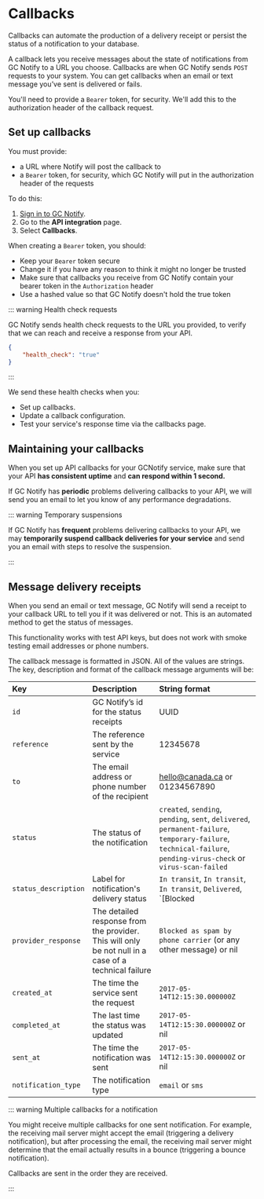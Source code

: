 # Callbacks

Callbacks can automate the production of a delivery receipt or persist the status of a notification to your database.

A callback lets you receive messages about the state of notifications from GC Notify to a URL you choose. Callbacks are when GC Notify sends `POST` requests to your system. You can get callbacks when an email or text message you’ve sent is delivered or fails.

You'll need to provide a `Bearer` token, for security. We'll add this to the authorization header of the callback request.

## Set up callbacks

You must provide:

- a URL where Notify will post the callback to
- a `Bearer` token, for security, which GC Notify will put in the authorization header of the requests

To do this:

1. [Sign in to GC Notify](https://notification.canada.ca/sign-in).
1. Go to the __API integration__ page.
1. Select __Callbacks__.

When creating a `Bearer` token, you should:

- Keep your `Bearer` token secure
- Change it if you have any reason to think it might no longer be trusted
- Make sure that callbacks you receive from GC Notify contain your bearer token in the `Authorization` header
- Use a hashed value so that GC Notify doesn't hold the true token

::: warning Health check requests

GC Notify sends health check requests to the URL you provided, to verify that we can reach and receive a response from your API.

```json
{
    "health_check": "true"
}
```

:::

We send these health checks when you:

- Set up callbacks.
- Update a callback configuration.
- Test your service's response time via the callbacks page.

## Maintaining your callbacks

When you set up API callbacks for your GCNotify service, make sure that your API **has consistent uptime** and **can respond within 1 second.**


If GC Notify has **periodic** problems delivering callbacks to your API, we will send you an email to let you know of any performance degradations.

::: warning Temporary suspensions

If GC Notify has **frequent** problems delivering callbacks to your API, we may **temporarily suspend callback deliveries for your service** and send you an email with steps to resolve the suspension.

:::


## Message delivery receipts

When you send an email or text message, GC Notify will send a receipt to your callback URL to tell you if it was delivered or not. This is an automated method to get the status of messages.

This functionality works with test API keys, but does not work with smoke testing email addresses or phone numbers.

The callback message is formatted in JSON. All of the values are strings. The key, description and format of the callback message arguments will be:

|Key | Description | String format|
|:---|:---|:---|
|`id` | GC Notify’s id for the status receipts | UUID|
|`reference` | The reference sent by the service | 12345678|
|`to` | The email address or phone number of the recipient | hello@canada.ca or 01234567890|
|`status` | The status of the notification | `created`, `sending`, `pending`, `sent`, `delivered`, `permanent-failure`, `temporary-failure`, `technical-failure`, `pending-virus-check` or `virus-scan-failed`|
|`status_description` | Label for notification's delivery status | `In transit`, `In transit`, `In transit`, `Delivered`, `[Blocked | No such number | No such address]`, `[Content or inbox issue | Carrier issue]`, `Tech issue`, `In transit`, `Attachment has virus`|
|`provider_response` | The detailed response from the provider. This will only be not null in a case of a technical failure | `Blocked as spam by phone carrier` (or any other message) or nil|
|`created_at` | The time the service sent the request | `2017-05-14T12:15:30.000000Z`|
|`completed_at` | The last time the status was updated | `2017-05-14T12:15:30.000000Z` or nil|
|`sent_at` | The time the notification was sent | `2017-05-14T12:15:30.000000Z` or nil|
|`notification_type` | The notification type | `email` or `sms`|


::: warning Multiple callbacks for a notification

You might receive multiple callbacks for one sent notification. For example, the receiving mail server might accept the email (triggering a delivery notification), but after processing the email, the receiving mail server might determine that the email actually results in a bounce (triggering a bounce notification).

Callbacks are sent in the order they are received.

:::
